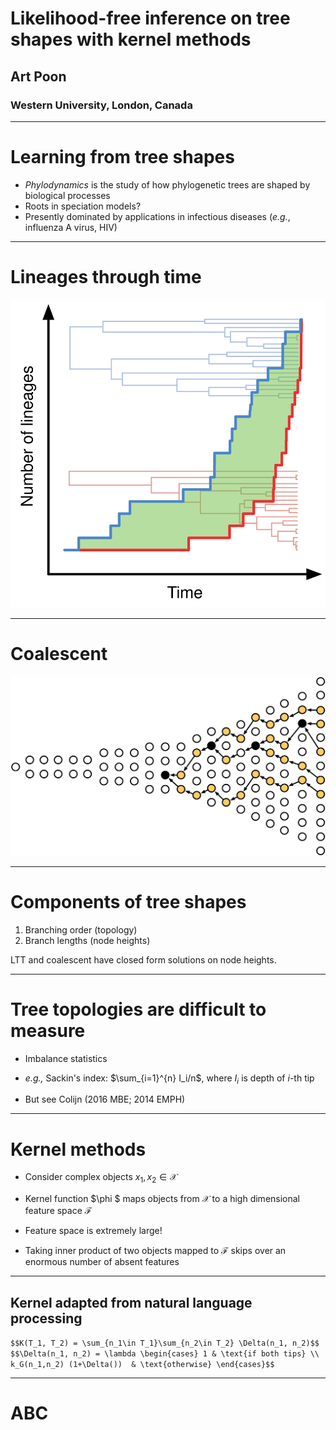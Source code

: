 # Likelihood-free inference on tree shapes with kernel methods
## Art Poon
### Western University, London, Canada

---

# Learning from tree shapes
* *Phylodynamics* is the study of how phylogenetic trees are shaped by biological processes
* Roots in speciation models?
* Presently dominated by applications in infectious diseases (*e.g.*, influenza A virus, HIV)

---

# Lineages through time
![](/img/nLTT.svg)

---

# Coalescent
![](/img/coalescent-exponential.svg)

---

# Components of tree shapes

1. Branching order (topology)
2. Branch lengths (node heights)

LTT and coalescent have closed form solutions on node heights.

---

# Tree topologies are difficult to measure

* Imbalance statistics

* *e.g.,* Sackin's index: $\sum_{i=1}^{n} I_i/n$, where $I_i$ is depth of $i$-th tip

* But see Colijn (2016 MBE; 2014 EMPH)


---

# Kernel methods

* Consider complex objects $x_1, x_2 \in \mathcal{X}$

* Kernel function $\phi $ maps objects from $\mathcal{X}$ to a high dimensional feature space $\mathcal{F}$

* Feature space is extremely large!

* Taking inner product of two objects mapped to $\mathcal{F}$ skips over an enormous number of absent features

---

## Kernel adapted from natural language processing

 `$$K(T_1, T_2) = \sum_{n_1\in T_1}\sum_{n_2\in T_2} \Delta(n_1, n_2)$$`
 `$$\Delta(n_1, n_2) = \lambda \begin{cases} 1 & \text{if both tips} \\  k_G(n_1,n_2) (1+\Delta())  & \text{otherwise} \end{cases}$$`


---

# ABC


